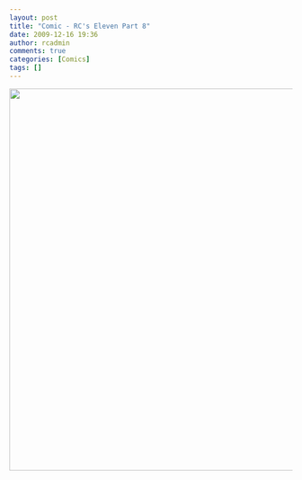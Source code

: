 ```yaml
---
layout: post
title: "Comic - RC's Eleven Part 8"
date: 2009-12-16 19:36
author: rcadmin
comments: true
categories: [Comics]
tags: []
---
```

<a href="http://bitsmack.com/wp/2009/12/16/comic-rcs-eleven-part-8/"><img src="http://dl.bitsmack.com/uploads/2009/12/20091216.jpg" alt="" title="in retrospect we probably should not have stood so close to the explosion and stared at it" width="680" height="680" class="alignnone size-full wp-image-1862" /></a>
